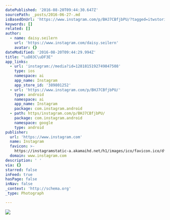 ```yaml
---
datePublished: '2016-08-20T09:44:30.647Z'
sourcePath: _posts/2016-06-27-.md
isBasedOnUrl: 'https://www.instagram.com/p/BHJ7CBfjbPU/?tagged=itwstories'
keywords: []
related: []
author:
  - name: daisy.seilern
    url: 'https://www.instagram.com/daisy.seilern'
    avatar: {}
dateModified: '2016-08-20T09:44:29.994Z'
title: "\uD83C\uDF3E"
app_links:
  - url: 'instagram://media?id=1281815192749847508'
    type: ios
    namespace: ai
    app_name: Instagram
    app_store_id: '389801252'
  - url: 'https://www.instagram.com/p/BHJ7CBfjbPU/'
    type: android
    namespace: ai
    app_name: Instagram
    package: com.instagram.android
  - path: https/instagram.com/p/BHJ7CBfjbPU/
    package: com.instagram.android
    namespace: google
    type: android
publisher:
  url: 'https://www.instagram.com'
  name: Instagram
  favicon: >-
    https://instagramstatic-a.akamaihd.net/h1/images/ico/favicon.ico/dfa85bb1fd63.ico
  domain: www.instagram.com
description: ' '
via: {}
starred: false
inFeed: true
hasPage: false
inNav: false
_context: 'http://schema.org'
_type: Photograph

---
```

![ ](https://imgflo.herokuapp.com/graph/vahj1ThiexotieMo/9f9a74111d7e83b92492278a2b236d59/croprotate.jpg?cropheight=438&cropwidth=640&degrees=0&input=https%3A%2F%2Fscontent.cdninstagram.com%2Ft51.2885-15%2Fs640x640%2Fsh0.08%2Fe35%2F13557258_618630981637199_885249606_n.jpg%3Fig_cache_key%3DMTI4MTgxNTE5Mjc0OTg0NzUwOA%253D%253D.2&x=0&y=103)